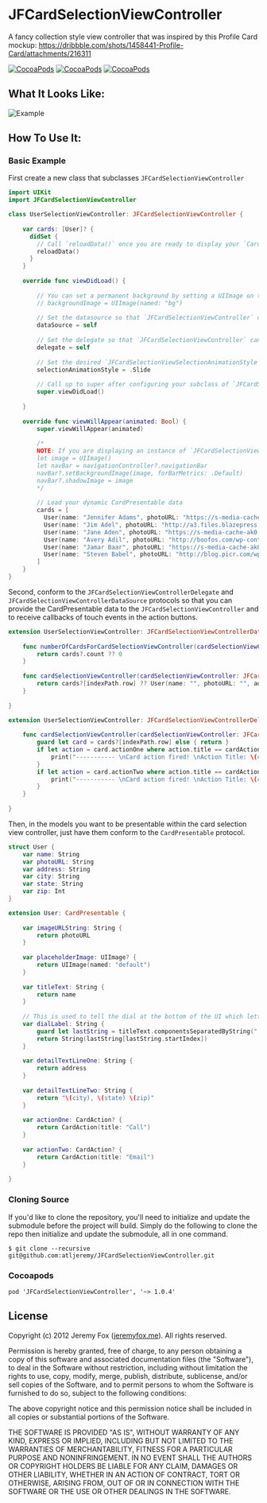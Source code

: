 JFCardSelectionViewController
===========

A fancy collection style view controller that was inspired by this Profile Card mockup: https://dribbble.com/shots/1458441-Profile-Card/attachments/216311

[![CocoaPods](https://img.shields.io/cocoapods/v/JFCardSelectionViewController.svg?maxAge=2592000)]() [![CocoaPods](https://img.shields.io/cocoapods/l/JFCardSelectionViewController.svg?maxAge=2592000)]() [![CocoaPods](https://img.shields.io/cocoapods/p/JFCardSelectionViewController.svg?maxAge=2592000)]()

What It Looks Like:
------------------

![Example](https://dl.dropboxusercontent.com/u/55388810/card_selection_controller.gif)

How To Use It:
-------------

### Basic Example

First create a new class that subclasses `JFCardSelectionViewController`
```swift
import UIKit
import JFCardSelectionViewController

class UserSelectionViewController: JFCardSelectionViewController {
    
    var cards: [User]? {
      didSet {
        // Call `reloadData()` once you are ready to display your `CardPresentable` data or when there have been changes to that data that need to be represented in the UI.
        reloadData()
      }
    }
    
    override func viewDidLoad() {
        
        // You can set a permanent background by setting a UIImage on the `backgroundImage` property. If not set, the `backgroundImage` will be set using the currently selected Card's `imageURLString`.
        // backgroundImage = UIImage(named: "bg")
        
        // Set the datasource so that `JFCardSelectionViewController` can get the CardPresentable data you want to dispaly
        dataSource = self
        
        // Set the delegate so that `JFCardSelectionViewController` can notify the `delegate` of events that take place on the focused CardPresentable.
        delegate = self
        
        // Set the desired `JFCardSelectionViewSelectionAnimationStyle` to either `.Slide` or `.Fade`. Defaults to `.Fade`.
        selectionAnimationStyle = .Slide
        
        // Call up to super after configuring your subclass of `JFCardSelectionViewController`. Calling super before configuring will cause undesirable side effects.
        super.viewDidLoad()
        
    }
    
    override func viewWillAppear(animated: Bool) {
        super.viewWillAppear(animated)
        
        /*
        NOTE: If you are displaying an instance of `JFCardSelectionViewController` within a `UINavigationController`, you can use the code below to hide the navigation bar. This isn't required to use `JFCardSelectionViewController`, but `JFCardSelectionViewController` was designed to be used without a UINavigationBar.
        let image = UIImage()
        let navBar = navigationController?.navigationBar
        navBar?.setBackgroundImage(image, forBarMetrics: .Default)
        navBar?.shadowImage = image
        */
        
        // Load your dynamic CardPresentable data
        cards = [
          User(name: "Jennifer Adams", photoURL: "https://s-media-cache-ak0.pinimg.com/736x/5d/43/0b/5d430bd15603971c939fcc9a4358a35f.jpg", address: "123 Main St", city: "Atlanta", state: "GA", zip: 12345),
          User(name: "Jim Adel", photoURL: "http://a3.files.blazepress.com/image/upload/c_fit,cs_srgb,dpr_1.0,q_80,w_620/MTI4OTkyOTM4OTM5MTYxMDU0.jpg", address: "234 Main St", city: "Atlanta", state: "GA", zip: 12345),
          User(name: "Jane Aden", photoURL: "https://s-media-cache-ak0.pinimg.com/236x/b7/65/2d/b7652d8c4cf40bc0b1ebac37bb254fcb.jpg", address: "345 Main St", city: "Atlanta", state: "GA", zip: 12345),
          User(name: "Avery Adil", photoURL: "http://boofos.com/wp-content/uploads/2013/02/Celebrity-Portraits-by-Andy-Gotts-10.jpg", address: "456 Main St", city: "Atlanta", state: "GA", zip: 12345),
          User(name: "Jamar Baar", photoURL: "https://s-media-cache-ak0.pinimg.com/736x/85/e3/8a/85e38ab9e480790e216c4f9359bb677f.jpg", address: "567 Main St", city: "Atlanta", state: "GA", zip: 12345),
          User(name: "Steven Babel", photoURL: "http://blog.picr.com/wp-content/uploads/2015/09/Andy-Gotts.jpeg", address: "678 Main St", city: "Atlanta", state: "GA", zip: 12345)
        ]
    }
}
```

Second, conform to the `JFCardSelectionViewControllerDelegate` and `JFCardSelectionViewControllerDataSource` protocols so that you can provide the CardPresentable data to the `JFCardSelectionViewController` and to receive callbacks of touch events in the action buttons.
```swift
extension UserSelectionViewController: JFCardSelectionViewControllerDataSource {
    
    func numberOfCardsForCardSelectionViewController(cardSelectionViewController: JFCardSelectionViewController) -> Int {
        return cards?.count ?? 0
    }
    
    func cardSelectionViewController(cardSelectionViewController: JFCardSelectionViewController, cardForItemAtIndexPath indexPath: NSIndexPath) -> CardPresentable {
        return cards?[indexPath.row] ?? User(name: "", photoURL: "", address: "", city: "", state: "", zip: 0)
    }
    
}

extension UserSelectionViewController: JFCardSelectionViewControllerDelegate {
    
    func cardSelectionViewController(cardSelectionViewController: JFCardSelectionViewController, didSelectCardAction cardAction: CardAction, forCardAtIndexPath indexPath: NSIndexPath) {
        guard let card = cards?[indexPath.row] else { return }
        if let action = card.actionOne where action.title == cardAction.title {
            print("----------- \nCard action fired! \nAction Title: \(cardAction.title) \nIndex Path: \(indexPath)")
        }
        if let action = card.actionTwo where action.title == cardAction.title {
            print("----------- \nCard action fired! \nAction Title: \(cardAction.title) \nIndex Path: \(indexPath)")
        }
    }
    
}
```

Then, in the models you want to be presentable within the card selection view controller, just have them conform to the `CardPresentable` protocol.
```swift
struct User {
    var name: String
    var photoURL: String
    var address: String
    var city: String
    var state: String
    var zip: Int
}

extension User: CardPresentable {
    
    var imageURLString: String {
        return photoURL
    }
    
    var placeholderImage: UIImage? {
        return UIImage(named: "default")
    }
    
    var titleText: String {
        return name
    }
    
    // This is used to tell the dial at the bottom of the UI which letter to point tofor this card
    var dialLabel: String {
        guard let lastString = titleText.componentsSeparatedByString(" ").last else { return "" }
        return String(lastString[lastString.startIndex])
    }
    
    var detailTextLineOne: String {
        return address
    }
    
    var detailTextLineTwo: String {
        return "\(city), \(state) \(zip)"
    }
    
    var actionOne: CardAction? {
        return CardAction(title: "Call")
    }
    
    var actionTwo: CardAction? {
        return CardAction(title: "Email")
    }
    
}
```

### Cloning Source

If you'd like to clone the repository, you'll need to initialize and update the submodule before the project will build. Simply do the following to clone the repo then initialize and update the submodule, all in one command.

```shell
$ git clone --recursive git@github.com:atljeremy/JFCardSelectionViewController.git
```

### Cocoapods

`pod 'JFCardSelectionViewController', '~> 1.0.4'`

License
-------
Copyright (c) 2012 Jeremy Fox ([jeremyfox.me](http://www.jeremyfox.me)). All rights reserved.

Permission is hereby granted, free of charge, to any person obtaining a copy
of this software and associated documentation files (the "Software"), to deal
in the Software without restriction, including without limitation the rights
to use, copy, modify, merge, publish, distribute, sublicense, and/or sell
copies of the Software, and to permit persons to whom the Software is
furnished to do so, subject to the following conditions:

The above copyright notice and this permission notice shall be included in
all copies or substantial portions of the Software.

THE SOFTWARE IS PROVIDED "AS IS", WITHOUT WARRANTY OF ANY KIND, EXPRESS OR
IMPLIED, INCLUDING BUT NOT LIMITED TO THE WARRANTIES OF MERCHANTABILITY,
FITNESS FOR A PARTICULAR PURPOSE AND NONINFRINGEMENT. IN NO EVENT SHALL THE
AUTHORS OR COPYRIGHT HOLDERS BE LIABLE FOR ANY CLAIM, DAMAGES OR OTHER
LIABILITY, WHETHER IN AN ACTION OF CONTRACT, TORT OR OTHERWISE, ARISING FROM,
OUT OF OR IN CONNECTION WITH THE SOFTWARE OR THE USE OR OTHER DEALINGS IN THE
SOFTWARE.

